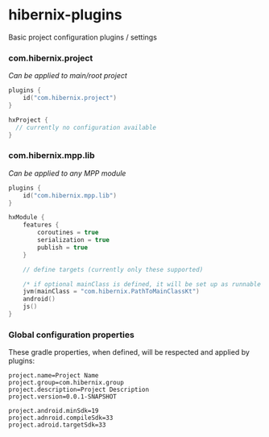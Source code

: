 # hibernix-plugins

Basic project configuration plugins / settings


### com.hibernix.project

<i>Can be applied to main/root project</i>

```kotlin
plugins {
    id("com.hibernix.project")
}

hxProject {
  // currently no configuration available
}
```

### com.hibernix.mpp.lib

<i>Can be applied to any MPP module</i>

```kotlin
plugins {
    id("com.hibernix.mpp.lib")
}

hxModule {
    features {
        coroutines = true
        serialization = true
        publish = true
    }

    // define targets (currently only these supported)

    /* if optional mainClass is defined, it will be set up as runnable java app and will bundle all dependencies into the (fat)jar */
    jvm(mainClass = "com.hibernix.PathToMainClassKt")
    android()
    js()
}
```

### Global configuration properties

These gradle properties, when defined, will be respected and applied by plugins:
```properties
project.name=Project Name
project.group=com.hibernix.group
project.description=Project Description
project.version=0.0.1-SNAPSHOT

project.android.minSdk=19
project.adnroid.compileSdk=33
project.adroid.targetSdk=33
```
